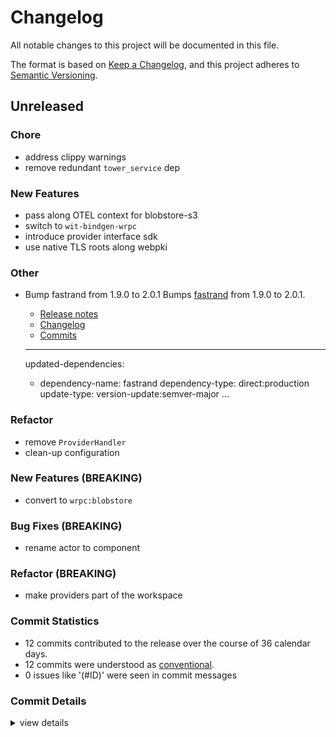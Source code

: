 # Changelog

All notable changes to this project will be documented in this file.

The format is based on [Keep a Changelog](https://keepachangelog.com/en/1.0.0/),
and this project adheres to [Semantic Versioning](https://semver.org/spec/v2.0.0.html).

## Unreleased

### Chore

 - <csr-id-5957fce86a928c7398370547d0f43c9498185441/> address clippy warnings
 - <csr-id-2badff2d8b7f791f8930272c3556bd9cf41c665b/> remove redundant `tower_service` dep

### New Features

 - <csr-id-1e8fd3cacdd9eb097f3ec1f554858fabff76f5b9/> pass along OTEL context for blobstore-s3
 - <csr-id-322f471f9a8154224a50ec33517c9f5b1716d2d5/> switch to `wit-bindgen-wrpc`
 - <csr-id-a84492d15d154a272de33680f6338379fc036a3a/> introduce provider interface sdk
 - <csr-id-07b5e70a7f1321d184962d7197a8d98d1ecaaf71/> use native TLS roots along webpki

### Other

 - <csr-id-e8f8d8732ca1ed01993aadc27a37bf66892633bc/> Bump fastrand from 1.9.0 to 2.0.1
   Bumps [fastrand](https://github.com/smol-rs/fastrand) from 1.9.0 to 2.0.1.
   - [Release notes](https://github.com/smol-rs/fastrand/releases)
   - [Changelog](https://github.com/smol-rs/fastrand/blob/master/CHANGELOG.md)
   - [Commits](https://github.com/smol-rs/fastrand/compare/v1.9.0...v2.0.1)
   
   ---
   updated-dependencies:
   - dependency-name: fastrand
     dependency-type: direct:production
     update-type: version-update:semver-major
   ...

### Refactor

 - <csr-id-8082135282f66b5d56fe6d14bb5ce6dc510d4b63/> remove `ProviderHandler`
 - <csr-id-00b98e1f15f61c500f57f0f4cb3ccb29834d99a9/> clean-up configuration

### New Features (BREAKING)

 - <csr-id-91874e9f4bf2b37b895a4654250203144e12815c/> convert to `wrpc:blobstore`

### Bug Fixes (BREAKING)

 - <csr-id-903955009340190283c813fa225bae514fb15c03/> rename actor to component

### Refactor (BREAKING)

 - <csr-id-005b7073e6896f68aa64348fef44ae69305acaf7/> make providers part of the workspace

### Commit Statistics

<csr-read-only-do-not-edit/>

 - 12 commits contributed to the release over the course of 36 calendar days.
 - 12 commits were understood as [conventional](https://www.conventionalcommits.org).
 - 0 issues like '(#ID)' were seen in commit messages

### Commit Details

<csr-read-only-do-not-edit/>

<details><summary>view details</summary>

 * **Uncategorized**
    - Pass along OTEL context for blobstore-s3 ([`1e8fd3c`](https://github.com/wasmCloud/wasmCloud/commit/1e8fd3cacdd9eb097f3ec1f554858fabff76f5b9))
    - Address clippy warnings ([`5957fce`](https://github.com/wasmCloud/wasmCloud/commit/5957fce86a928c7398370547d0f43c9498185441))
    - Rename actor to component ([`9039550`](https://github.com/wasmCloud/wasmCloud/commit/903955009340190283c813fa225bae514fb15c03))
    - Switch to `wit-bindgen-wrpc` ([`322f471`](https://github.com/wasmCloud/wasmCloud/commit/322f471f9a8154224a50ec33517c9f5b1716d2d5))
    - Remove `ProviderHandler` ([`8082135`](https://github.com/wasmCloud/wasmCloud/commit/8082135282f66b5d56fe6d14bb5ce6dc510d4b63))
    - Introduce provider interface sdk ([`a84492d`](https://github.com/wasmCloud/wasmCloud/commit/a84492d15d154a272de33680f6338379fc036a3a))
    - Use native TLS roots along webpki ([`07b5e70`](https://github.com/wasmCloud/wasmCloud/commit/07b5e70a7f1321d184962d7197a8d98d1ecaaf71))
    - Clean-up configuration ([`00b98e1`](https://github.com/wasmCloud/wasmCloud/commit/00b98e1f15f61c500f57f0f4cb3ccb29834d99a9))
    - Convert to `wrpc:blobstore` ([`91874e9`](https://github.com/wasmCloud/wasmCloud/commit/91874e9f4bf2b37b895a4654250203144e12815c))
    - Bump fastrand from 1.9.0 to 2.0.1 ([`e8f8d87`](https://github.com/wasmCloud/wasmCloud/commit/e8f8d8732ca1ed01993aadc27a37bf66892633bc))
    - Remove redundant `tower_service` dep ([`2badff2`](https://github.com/wasmCloud/wasmCloud/commit/2badff2d8b7f791f8930272c3556bd9cf41c665b))
    - Make providers part of the workspace ([`005b707`](https://github.com/wasmCloud/wasmCloud/commit/005b7073e6896f68aa64348fef44ae69305acaf7))
</details>

